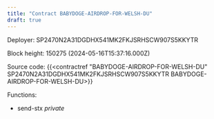 ```yaml
---
title: "Contract BABYDOGE-AIRDROP-FOR-WELSH-DU"
draft: true
---
```

Deployer: SP2470N2A31DGDHX541MK2FKJSRHSCW907S5KKYTR


 



Block height: 150275 (2024-05-16T15:37:16.000Z)

Source code: {{<contractref "BABYDOGE-AIRDROP-FOR-WELSH-DU" SP2470N2A31DGDHX541MK2FKJSRHSCW907S5KKYTR BABYDOGE-AIRDROP-FOR-WELSH-DU>}}

Functions:

* send-stx _private_
